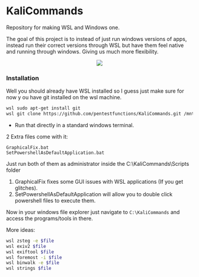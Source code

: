 # KaliCommands
Repository for making WSL and Windows one. 

The goal of this project is to instead of just run windows versions of apps, instead run their correct versions through WSL but have them feel native and running through windows. Giving us much more flexibility. 

<p align="center">
  <img src="static/WSLToWindows.gif">
</p>


### Installation
Well you should already have WSL installed so I guess just make sure for now y ou have git installed on the wsl machine.

```bash
wsl sudo apt-get install git
wsl git clone https://github.com/pentestfunctions/KaliCommands.git /mnt/c/KaliCommands
```
- Run that directly in a standard windows terminal. 

2 Extra files come with it:
```
GraphicalFix.bat
SetPowershellAsDefaultApplication.bat
```

Just run both of them as administrator inside the C:\KaliCommands\Scripts folder
1. GraphicalFix fixes some GUI issues with WSL applications (If you get glitches).
2. SetPowershellAsDefaultApplication will allow you to double click powershell files to execute them. 

Now in your windows file explorer just navigate to `C:\KaliCommands` and access the programs/tools in there.


More ideas:
```bash
wsl zsteg -e $file
wsl exiv2 $file
wsl exiftool $file
wsl foremost -i $file
wsl binwalk -e $file
wsl strings $file
```
